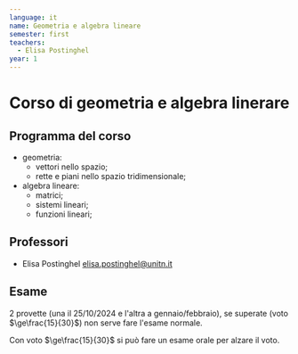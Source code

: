 ```yaml
---
language: it
name: Geometria e algebra lineare
semester: first
teachers:
  - Elisa Postinghel
year: 1
---
```


# Corso di geometria e algebra linerare

## Programma del corso

- geometria:
  - vettori nello spazio;
  - rette e piani nello spazio tridimensionale;
- algebra lineare:
  - matrici;
  - sistemi lineari;
  - funzioni lineari;

## Professori

- Elisa Postinghel [elisa.postinghel@unitn.it](mailto:elisa.postinghel@unitn.it)

## Esame

2 provette (una il 25/10/2024 e l'altra a gennaio/febbraio), se superate (voto
$\ge\frac{15}{30}$) non serve fare l'esame normale.

Con voto $\ge\frac{15}{30}$ si può fare un esame orale per alzare il voto.
